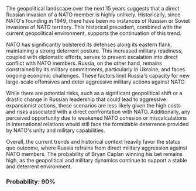 The geopolitical landscape over the next 15 years suggests that a direct Russian invasion of a NATO member is highly unlikely. Historically, since NATO's founding in 1949, there have been no instances of Russian or Soviet invasions of NATO territory. This historical precedent, combined with the current geopolitical environment, supports the continuation of this trend. 

NATO has significantly bolstered its defenses along its eastern flank, maintaining a strong deterrent posture. This increased military readiness, coupled with diplomatic efforts, serves to prevent escalation into direct conflict with NATO members. Russia, on the other hand, remains constrained by its military commitments, particularly in Ukraine, and faces ongoing economic challenges. These factors limit Russia's capacity for new large-scale offensives and deter aggressive military actions against NATO.

While there are potential risks, such as a significant geopolitical shift or a drastic change in Russian leadership that could lead to aggressive expansionist actions, these scenarios are less likely given the high costs and risks associated with a direct confrontation with NATO. Additionally, any perceived opportunity due to weakened NATO cohesion or miscalculations in international relations would still face the formidable deterrence provided by NATO's unity and military capabilities.

Overall, the current trends and historical context heavily favor the status quo outcome, where Russia refrains from direct military aggression against NATO members. The probability of Bryan Caplan winning his bet remains high, as the geopolitical and military dynamics continue to support a stable and deterrent environment.

### Probability: 90%